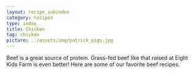 ```yaml
---
layout: recipe_subindex
category: recipes
type: index
title: Chicken
tag: chicken
picture: ../assets/img/patrick_pigs.jpg
---
```


Beef is a great source of protein. Grass-fed beef like that raised at Eight Kids Farm is even better! Here are some of our favorite beef recipes.

